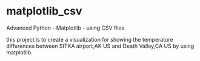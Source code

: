 # matplotlib_csv
Advanced Python - Matplotlib - using CSV files

this project is to create a visualization for showing the temperature differences between SITKA airport,AK US and  Death Valley,CA US by using matplotlib.

